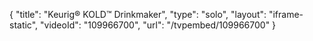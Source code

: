 {
    "title": "Keurig&reg; KOLD&trade; Drinkmaker",
    "type": "solo",
    "layout": "iframe-static",
    "videoId": "109966700",
    "url": "\/tvpembed\/109966700"
}